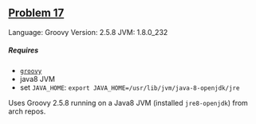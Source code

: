## [Problem 17](https://projecteuler.net/problem=17)

Language: Groovy Version: 2.5.8 JVM: 1.8.0_232

##### Requires

- [`groovy`](http://groovy-lang.org)
- java8 JVM
- set `JAVA_HOME`: `export JAVA_HOME=/usr/lib/jvm/java-8-openjdk/jre`

Uses Groovy 2.5.8 running on a Java8 JVM (installed `jre8-openjdk`) from arch repos.

